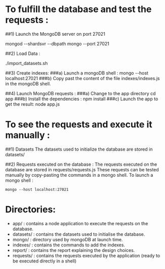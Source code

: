 
# To fulfill the database and test the requests :

##1) Launch the MongoDB server on port 27021

mongod --shardsvr --dbpath mongo --port 27021

##2) Load Data : 

./import_datasets.sh 

##3) Create indexes:
###a)	Launch a mongoDB shell :
	mongo --host localhost:27021
###b) Copy past the content of the file indexes/indexes.js in the mongoDB shell.

##4) Launch MongoDB requests :
###a) Change to the app directory
	cd app
###b) Install the dependencies :
	npm install
###c) Launch the app to get the result:
	node app.js

# To see the requests and execute it manually :
##1) Datasets
The datasets used to initialize the database are stored in datasets/

##2) Requests executed on the database :
The requests executed on the database are stored in requests/requests.js
These requests can be tested manually by copy-pasting the commands in a mongo shell.
To launch a mongo shell : 

	mongo --host localhost:27021 

# Directories:

* app/ 		: contains a node application to execute the requests on the database.
* datasets/ 	: contains the datasets used to initialise the database.
* mongo/ 		: directory used by mongoDB at launch time.
* indexes/	: contains the commands to add the indexes.
* report/		: contains the report explaining the design choices.
* requests/	: contains the requests executed by the application (ready to be executed directly in a shell)
